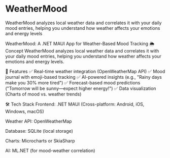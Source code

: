 # WeatherMood
WeatherMood analyzes local weather data and correlates it with your daily mood entries, helping you understand how weather affects your emotions and energy levels


WeatherMood: A .NET MAUI App for Weather-Based Mood Tracking
🌦️ Concept
WeatherMood analyzes local weather data and correlates it with your daily mood entries, helping you understand how weather affects your emotions and energy levels.

🚀 Features
✅ Real-time weather integration (OpenWeatherMap API)
✅ Mood journal with emoji-based tracking
✅ AI-powered insights (e.g., "Rainy days make you 30% more tired")
✅ Forecast-based mood predictions ("Tomorrow will be sunny—expect higher energy!")
✅ Data visualization (Charts of mood vs. weather trends)

🛠 Tech Stack
Frontend: .NET MAUI (Cross-platform: Android, iOS, Windows, macOS)

Weather API: OpenWeatherMap

Database: SQLite (local storage)

Charts: Microcharts or SkiaSharp

AI: ML.NET (for mood-weather correlation)
